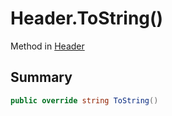 # Header.ToString()

Method in [Header](/api/csharp/yarn.header.md)

## Summary



```csharp
public override string ToString()
```

